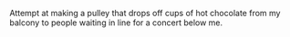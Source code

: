 Attempt at making a pulley that drops off cups of hot chocolate from my balcony to people waiting in line for a concert below me.

